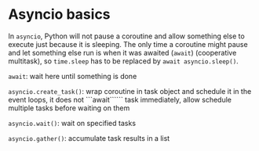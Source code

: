# Asyncio basics

In <code>asyncio</code>, Python will not pause a coroutine and allow something else to execute just because it is sleeping. The only time a coroutine might pause and let something else run is when it was awaited (```await```) (cooperative multitask), so ```time.sleep``` has to be replaced by ```await asyncio.sleep()```.

```await```: wait here until something is done

```asyncio.create_task()```: wrap coroutine in task object and schedule it in the event loops, it does not ```await`````` task immediately, allow schedule multiple tasks before waiting on them

```asyncio.wait()```: wait on specified tasks

```asyncio.gather()```: accumulate task results in a list
